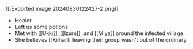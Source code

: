 ![[Exported image 20240830122427-2.png]]
- Healer
- Left us some potions
- Met with [[Ukki]], [[Izum]], and [[Miya]] around the infected village
- She believes [[Kiihar]] leaving their group wasn't out of the ordinary